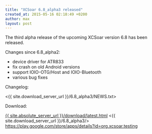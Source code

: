 ```yaml
---
title: "XCSoar 6.8_alpha3 released"
created_at: 2015-05-16 02:18:49 +0200
author: max
layout: post
---
```


The third alpha release of the upcoming XCSoar version 6.8 has been released.

Changes since 6.8_alpha2:

* device driver for ATR833
* fix crash on old Android versions
* support IOIO-OTG/Host and IOIO-Bluetooth
* various bug fixes

Changelog:

  <{{ site.download_server_url }}/6.8_alpha3/NEWS.txt>

Download:

 [{{ site.absolute_server_url }}/download/latest.html](/download/latest.html)
 <{{ site.download_server_url }}/6.8_alpha3/>
 <https://play.google.com/store/apps/details?id=org.xcsoar.testing>

